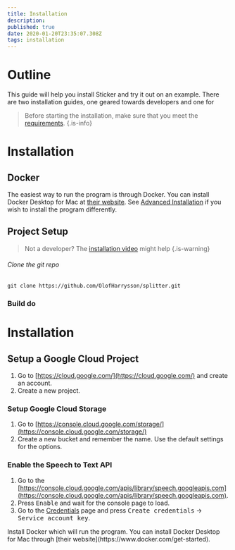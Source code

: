 ```yaml
---
title: Installation
description: 
published: true
date: 2020-01-20T23:35:07.308Z
tags: installation
---
```


# Outline
This guide will help you install Sticker and try it out on an example. There are two installation guides, one geared towards developers and one for

> Before starting the installation, make sure that you meet the [requirements](TODO).
{.is-info}

# Installation
## Docker
The easiest way to run the program is through Docker. You can install Docker Desktop for Mac at [their website](https://www.docker.com/get-started). See [Advanced Installation](TODO) if you wish to install the program differently.

## Project Setup
> Not a developer? The [installation video](TODO) might help 
{.is-warning}

###### Clone the git repo
`git clone https://github.com/OlofHarrysson/splitter.git`

### Build do


# Installation
## Setup a Google Cloud Project
1. Go to [https://cloud.google.com/](https://cloud.google.com/) and create an account.
2. Create a new project.

### Setup Google Cloud Storage
1. Go to [https://console.cloud.google.com/storage/](https://console.cloud.google.com/storage/)
2. Create a new bucket and remember the name. Use the default settings for the options.

### Enable the Speech to Text API
1. Go to the [https://console.cloud.google.com/apis/library/speech.googleapis.com](https://console.cloud.google.com/apis/library/speech.googleapis.com).
2. Press <kbd>Enable</kbd> and wait for the console page to load.
3. Go to the [Credentials](https://console.cloud.google.com/apis/credentials) page and press <kbd>Create credentials</kbd> -> <kbd>Service account key</kbd>.



<p>Install Docker which will run the program. You can install Docker Desktop for Mac through [their website](https://www.docker.com/get-started).</p>

